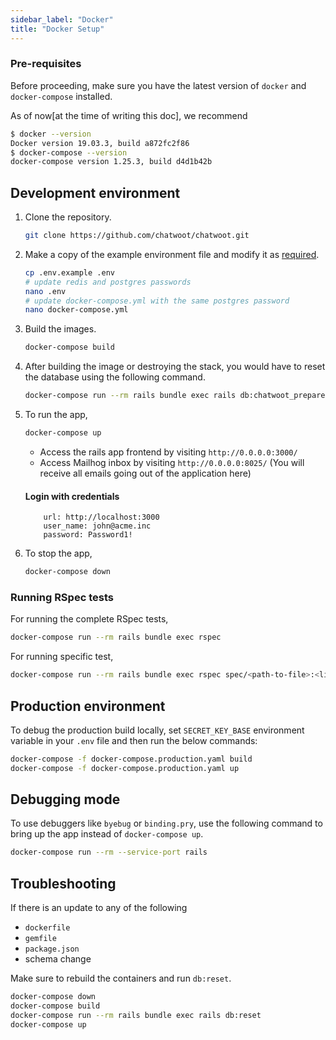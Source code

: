 ```yaml
---
sidebar_label: "Docker"
title: "Docker Setup"
---
```


### Pre-requisites
Before proceeding, make sure you have the latest version of `docker` and `docker-compose` installed.

As of now[at the time of writing this doc], we recommend

```bash
$ docker --version
Docker version 19.03.3, build a872fc2f86
$ docker-compose --version
docker-compose version 1.25.3, build d4d1b42b
```

## Development environment

1. Clone the repository.

    ```bash
    git clone https://github.com/chatwoot/chatwoot.git
    ```

2. Make a copy of the example environment file and modify it as [required](/docs/self-hosted/configuration/environment-variables).

    ```bash
    cp .env.example .env
    # update redis and postgres passwords
    nano .env
    # update docker-compose.yml with the same postgres password
    nano docker-compose.yml
   ```

3. Build the images.

    ```bash
    docker-compose build
    ```

4. After building the image or destroying the stack, you would have to reset the database using the following command.

    ```bash
    docker-compose run --rm rails bundle exec rails db:chatwoot_prepare
    ```

5. To run the app,

    ```bash
    docker-compose up
    ```

    * Access the rails app frontend by visiting `http://0.0.0.0:3000/`
    * Access Mailhog inbox by visiting `http://0.0.0.0:8025/` (You will receive all emails going out of the application here)

    #### Login with credentials
    ```
        url: http://localhost:3000
        user_name: john@acme.inc
        password: Password1!
    ````

6. To stop the app,

    ```bash
    docker-compose down
    ```

### Running RSpec tests

For running the complete RSpec tests,

```bash
docker-compose run --rm rails bundle exec rspec
```

For running specific test,

```bash
docker-compose run --rm rails bundle exec rspec spec/<path-to-file>:<line-number>
```

## Production environment

To debug the production build locally, set `SECRET_KEY_BASE` environment variable in your `.env` file and then run the below commands:

```bash
docker-compose -f docker-compose.production.yaml build
docker-compose -f docker-compose.production.yaml up
```

## Debugging mode

To use debuggers like `byebug` or `binding.pry`, use the following command to bring up the app instead of `docker-compose up`.

```bash
docker-compose run --rm --service-port rails
```


## Troubleshooting
If there is an update to any of the following
- `dockerfile`
- `gemfile`
- `package.json`
- schema change

Make sure to rebuild the containers and run `db:reset`.

```bash
docker-compose down
docker-compose build
docker-compose run --rm rails bundle exec rails db:reset
docker-compose up
```
